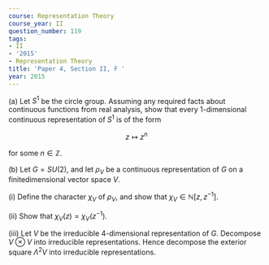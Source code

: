 ```yaml
---
course: Representation Theory
course_year: II
question_number: 119
tags:
- II
- '2015'
- Representation Theory
title: 'Paper 4, Section II, F '
year: 2015
---
```




(a) Let $S^{1}$ be the circle group. Assuming any required facts about continuous functions from real analysis, show that every 1-dimensional continuous representation of $S^{1}$ is of the form

$$z \mapsto z^{n}$$

for some $n \in \mathbb{Z}$.

(b) Let $G=S U(2)$, and let $\rho_{V}$ be a continuous representation of $G$ on a finitedimensional vector space $V$.

(i) Define the character $\chi_{V}$ of $\rho_{V}$, and show that $\chi_{V} \in \mathbb{N}\left[z, z^{-1}\right]$.

(ii) Show that $\chi_{V}(z)=\chi_{V}\left(z^{-1}\right)$.

(iii) Let $V$ be the irreducible 4-dimensional representation of $G$. Decompose $V \otimes V$ into irreducible representations. Hence decompose the exterior square $\Lambda^{2} V$ into irreducible representations.